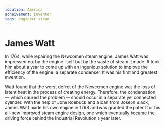 ```yaml
---
location: America
acheivement: inventor
tags: engineer steam
---
```


# James Watt

In 1764, while repairing the Newcomen steam engine, James Watt was impressed not by the engine itself but by the waste of steam it made. It took him about a year to come up with an ingenious solution to improve the efficiency of the engine: a separate condenser. It was his first and greatest invention.

Watt found that the worst defect of the Newcomen engine was the loss of latent heat in the process of creating energy. Therefore, the condensation — which caused the problem — should occur in a separate yet connected cylinder. With the help of John Roebuck and a loan from Joseph Black, James Watt made his own engine in 1768 and was granted the patent for his all-new improved steam engine design, one which eventually became the driving force behind the Industrial Revolution a year later.